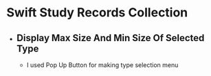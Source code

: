 # Swift Study Records Collection

* ## Display Max Size And Min Size Of Selected Type
    * I used Pop Up Button for making type selection menu